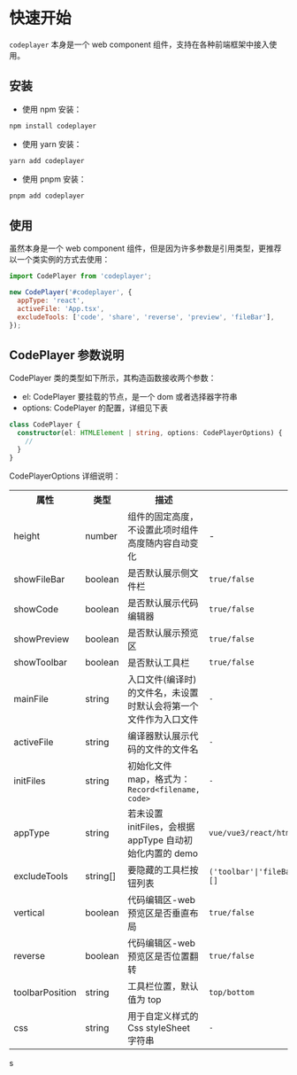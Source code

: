# 快速开始

`codeplayer` 本身是一个 web component 组件，支持在各种前端框架中接入使用。

## 安装

- 使用 npm 安装：

```perl
npm install codeplayer
```

- 使用 yarn 安装：

```perl
yarn add codeplayer
```

- 使用 pnpm 安装：

```perl
pnpm add codeplayer
```

## 使用

虽然本身是一个 web component 组件，但是因为许多参数是引用类型，更推荐以一个类实例的方式去使用：

```js
import CodePlayer from 'codeplayer';

new CodePlayer('#codeplayer', {
  appType: 'react',
  activeFile: 'App.tsx',
  excludeTools: ['code', 'share', 'reverse', 'preview', 'fileBar'],
});
```

## CodePlayer 参数说明

CodePlayer 类的类型如下所示，其构造函数接收两个参数：

- el: CodePlayer 要挂载的节点，是一个 dom 或者选择器字符串
- options: CodePlayer 的配置，详细见下表

```ts
class CodePlayer {
  constructor(el: HTMLElement | string, options: CodePlayerOptions) {
    //
  }
}
```

CodePlayerOptions 详细说明：

<table class="options-table">
    <tr>
        <th style="width: 100px;">属性</th>
        <th style="width: 90px">类型</th>
        <th>描述</th>
        <th>可选值</th>
        <th width="100">默认值</th>
    </tr>
    <!-- height -->
    <tr>
        <td>height</td>
        <td>number</td>
        <td>组件的固定高度，不设置此项时组件高度随内容自动变化</td>
        <td>-</td>
        <td>-</td>
    </tr>
    <tr>
        <td>showFileBar</td>
        <td>boolean</td>
        <td>是否默认展示侧文件栏</td>
        <td><code>true/false</code></td>
        <td><code>true</code></td>
    </tr>
    <tr>
        <td>showCode</td>
        <td>boolean</td>
        <td>是否默认展示代码编辑器</td>
        <td><code>true/false</code></td>
        <td><code>true</code></td>
    </tr>
    <tr>
        <td>showPreview</td>
        <td>boolean</td>
        <td>是否默认展示预览区</td>
        <td><code>true/false</code></td>
        <td><code>true</code></td>
    </tr>
    <tr>
        <td>showToolbar</td>
        <td>boolean</td>
        <td>是否默认工具栏</td>
        <td><code>true/false</code></td>
        <td><code>true</code></td>
    </tr>
    <tr>
        <td>mainFile</td>
        <td>string</td>
        <td>入口文件(编译时)的文件名，未设置时默认会将第一个文件作为入口文件</td>
        <td><code>-</code></td>
        <td><code>-</code></td>
    </tr>
    <tr>
        <td>activeFile</td>
        <td>string</td>
        <td>编译器默认展示代码的文件的文件名</td>
        <td><code>-</code></td>
        <td><code>-</code></td>
    </tr>
    <tr>
        <td>initFiles</td>
        <td>string</td>
        <td>初始化文件 map，格式为：<code>Record&lt;filename, code&gt;</code></td>
        <td><code>-</code></td>
        <td><code>-</code></td>
    </tr>
    <tr>
        <td>appType</td>
        <td>string</td>
        <td>若未设置 initFiles，会根据 appType 自动初始化内置的 demo</td>
        <td><code>vue/vue3/react/html/javascript/typescript</code></td>
        <td><code>typescript</code></td>
    </tr>
    <tr>
        <td>excludeTools</td>
        <td>string[]</td>
        <td>要隐藏的工具栏按钮列表</td>
        <td><code>('toolbar'|'fileBar'|'code'|'preview'|'refresh'|'reverse'|'copy'|'share')[]</code></td>
        <td><code>[]</code></td>
    </tr>
    <tr>
        <td>vertical</td>
        <td>boolean</td>
        <td>代码编辑区-web预览区是否垂直布局</td>
        <td><code>true/false</code></td>
        <td><code>false</code></td>
    </tr>
    <tr>
        <td>reverse</td>
        <td>boolean</td>
        <td>代码编辑区-web预览区是否位置翻转</td>
        <td><code>true/false</code></td>
        <td><code>false</code></td>
    </tr>
    <tr>
        <td>toolbarPosition</td>
        <td>string</td>
        <td>工具栏位置，默认值为 top</td>
        <td><code>top/bottom</code></td>
        <td><code>top</code></td>
    </tr>
    <tr>
        <td>css</td>
        <td>string</td>
        <td>用于自定义样式的 Css styleSheet 字符串</td>
        <td><code>-</code></td>
        <td><code>-</code></td>
    </tr>
</table>
s
